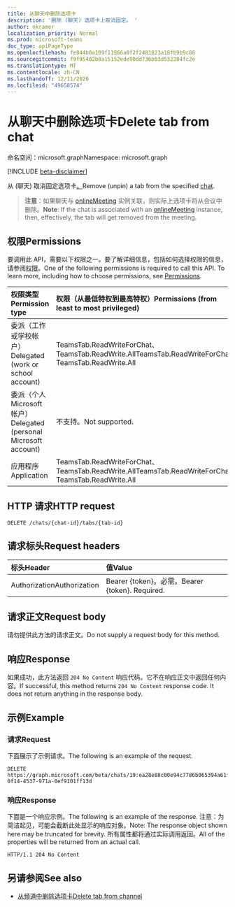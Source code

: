 ```yaml
---
title: 从聊天中删除选项卡
description: '删除 (聊天) 选项卡上取消固定。 '
author: nkramer
localization_priority: Normal
ms.prod: microsoft-teams
doc_type: apiPageType
ms.openlocfilehash: fe844b0a109f11886a0f2f2481823a18fb9b9c80
ms.sourcegitcommit: f9f95402b8a15152ede90dd736b03d532204fc2e
ms.translationtype: MT
ms.contentlocale: zh-CN
ms.lasthandoff: 12/11/2020
ms.locfileid: "49658574"
---
```

# <a name="delete-tab-from-chat"></a><span data-ttu-id="6b551-103">从聊天中删除选项卡</span><span class="sxs-lookup"><span data-stu-id="6b551-103">Delete tab from chat</span></span>

<span data-ttu-id="6b551-104">命名空间：microsoft.graph</span><span class="sxs-lookup"><span data-stu-id="6b551-104">Namespace: microsoft.graph</span></span>

[!INCLUDE [beta-disclaimer](../../includes/beta-disclaimer.md)]

<span data-ttu-id="6b551-105">从 (聊天) 取消固定选项卡[。](../resources/chat.md)</span><span class="sxs-lookup"><span data-stu-id="6b551-105">Remove (unpin) a tab from the specified [chat](../resources/chat.md).</span></span> 

> <span data-ttu-id="6b551-106">**注意**：如果聊天与 [onlineMeeting](../resources/onlinemeeting.md) 实例关联，则实际上选项卡将从会议中删除。</span><span class="sxs-lookup"><span data-stu-id="6b551-106">**Note**: If the chat is associated with an [onlineMeeting](../resources/onlinemeeting.md) instance, then, effectively, the tab will get removed from the meeting.</span></span>

## <a name="permissions"></a><span data-ttu-id="6b551-107">权限</span><span class="sxs-lookup"><span data-stu-id="6b551-107">Permissions</span></span>
<span data-ttu-id="6b551-p101">要调用此 API，需要以下权限之一。要了解详细信息，包括如何选择权限的信息，请参阅[权限](/graph/permissions-reference)。</span><span class="sxs-lookup"><span data-stu-id="6b551-p101">One of the following permissions is required to call this API. To learn more, including how to choose permissions, see [Permissions](/graph/permissions-reference).</span></span>

|<span data-ttu-id="6b551-110">权限类型</span><span class="sxs-lookup"><span data-stu-id="6b551-110">Permission type</span></span>      | <span data-ttu-id="6b551-111">权限（从最低特权到最高特权）</span><span class="sxs-lookup"><span data-stu-id="6b551-111">Permissions (from least to most privileged)</span></span>              |
|:--------------------|:---------------------------------------------------------|
|<span data-ttu-id="6b551-112">委派（工作或学校帐户）</span><span class="sxs-lookup"><span data-stu-id="6b551-112">Delegated (work or school account)</span></span> | <span data-ttu-id="6b551-113">TeamsTab.ReadWriteForChat、TeamsTab.ReadWrite.All</span><span class="sxs-lookup"><span data-stu-id="6b551-113">TeamsTab.ReadWriteForChat, TeamsTab.ReadWrite.All</span></span> |
|<span data-ttu-id="6b551-114">委派（个人 Microsoft 帐户）</span><span class="sxs-lookup"><span data-stu-id="6b551-114">Delegated (personal Microsoft account)</span></span> | <span data-ttu-id="6b551-115">不支持。</span><span class="sxs-lookup"><span data-stu-id="6b551-115">Not supported.</span></span>    |
|<span data-ttu-id="6b551-116">应用程序</span><span class="sxs-lookup"><span data-stu-id="6b551-116">Application</span></span> | <span data-ttu-id="6b551-117">TeamsTab.ReadWriteForChat、TeamsTab.ReadWrite.All</span><span class="sxs-lookup"><span data-stu-id="6b551-117">TeamsTab.ReadWriteForChat, TeamsTab.ReadWrite.All</span></span> |


## <a name="http-request"></a><span data-ttu-id="6b551-118">HTTP 请求</span><span class="sxs-lookup"><span data-stu-id="6b551-118">HTTP request</span></span>
<!-- { "blockType": "ignored" } -->
```http
DELETE /chats/{chat-id}/tabs/{tab-id}
```

## <a name="request-headers"></a><span data-ttu-id="6b551-119">请求标头</span><span class="sxs-lookup"><span data-stu-id="6b551-119">Request headers</span></span>
| <span data-ttu-id="6b551-120">标头</span><span class="sxs-lookup"><span data-stu-id="6b551-120">Header</span></span>       | <span data-ttu-id="6b551-121">值</span><span class="sxs-lookup"><span data-stu-id="6b551-121">Value</span></span> |
|:---------------|:--------|
| <span data-ttu-id="6b551-122">Authorization</span><span class="sxs-lookup"><span data-stu-id="6b551-122">Authorization</span></span>  | <span data-ttu-id="6b551-p102">Bearer {token}。必需。</span><span class="sxs-lookup"><span data-stu-id="6b551-p102">Bearer {token}. Required.</span></span>  |

## <a name="request-body"></a><span data-ttu-id="6b551-125">请求正文</span><span class="sxs-lookup"><span data-stu-id="6b551-125">Request body</span></span>
<span data-ttu-id="6b551-126">请勿提供此方法的请求正文。</span><span class="sxs-lookup"><span data-stu-id="6b551-126">Do not supply a request body for this method.</span></span>

## <a name="response"></a><span data-ttu-id="6b551-127">响应</span><span class="sxs-lookup"><span data-stu-id="6b551-127">Response</span></span>

<span data-ttu-id="6b551-p103">如果成功，此方法返回 `204 No Content` 响应代码。它不在响应正文中返回任何内容。</span><span class="sxs-lookup"><span data-stu-id="6b551-p103">If successful, this method returns `204 No Content` response code. It does not return anything in the response body.</span></span>

## <a name="example"></a><span data-ttu-id="6b551-130">示例</span><span class="sxs-lookup"><span data-stu-id="6b551-130">Example</span></span>
### <a name="request"></a><span data-ttu-id="6b551-131">请求</span><span class="sxs-lookup"><span data-stu-id="6b551-131">Request</span></span>
<span data-ttu-id="6b551-132">下面展示了示例请求。</span><span class="sxs-lookup"><span data-stu-id="6b551-132">The following is an example of the request.</span></span>
<!-- {
  "blockType": "request",
  "name": "delete_tab_in_chat"
}-->
```http
DELETE https://graph.microsoft.com/beta/chats/19:ea28e88c00e94c7786b065394a61f296@thread.v2/tabs/d731fca0-0f14-4537-971a-0ef9101ff13d
```
### <a name="response"></a><span data-ttu-id="6b551-133">响应</span><span class="sxs-lookup"><span data-stu-id="6b551-133">Response</span></span>
<span data-ttu-id="6b551-134">下面是一个响应示例。</span><span class="sxs-lookup"><span data-stu-id="6b551-134">The following is an example of the response.</span></span> <span data-ttu-id="6b551-135">注意：为简洁起见，可能会截断此处显示的响应对象。</span><span class="sxs-lookup"><span data-stu-id="6b551-135">Note: The response object shown here may be truncated for brevity.</span></span> <span data-ttu-id="6b551-136">所有属性都将通过实际调用返回。</span><span class="sxs-lookup"><span data-stu-id="6b551-136">All of the properties will be returned from an actual call.</span></span>

<!-- {
  "blockType": "response",
}
-->

```http
HTTP/1.1 204 No Content
```
## <a name="see-also"></a><span data-ttu-id="6b551-137">另请参阅</span><span class="sxs-lookup"><span data-stu-id="6b551-137">See also</span></span>

- [<span data-ttu-id="6b551-138">从频道中删除选项卡</span><span class="sxs-lookup"><span data-stu-id="6b551-138">Delete tab from channel</span></span>](channel-delete-tabs.md)

<!-- uuid: 8fcb5dbc-d5aa-4681-8e31-b001d5168d79
2015-10-25 14:57:30 UTC -->
<!--
{
  "type": "#page.annotation",
  "description": "Delete tab from chat",
  "keywords": "",
  "section": "documentation",
  "tocPath": "",
  "suppressions": []
}
-->


